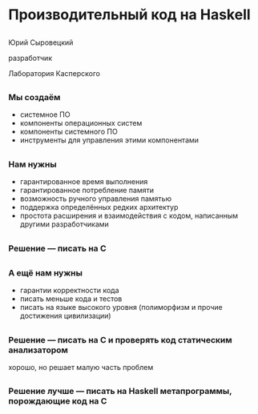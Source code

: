 # Производительный код на Haskell

##

Юрий Сыровецкий

разработчик

Лаборатория Касперского

##
### Мы создаём

- системное ПО
- компоненты операционных систем
- компоненты системного ПО
- инструменты для управления этими компонентами

##
### Нам нужны

- гарантированное время выполнения
- гарантированное потребление памяти
- возможность ручного управления памятью
- поддержка определённых редких архитектур
- простота расширения и взаимодействия с кодом, написанным другими разработчиками

##
### Решение — писать на C

##
### А ещё нам нужны

- гарантии корректности кода
- писать меньше кода и тестов
- писать на языке высокого уровня (полиморфизм и прочие достижения цивилизации)

##
### Решение — писать на C и проверять код статическим анализатором

<div class=fragment>
хорошо, но решает малую часть проблем
</div>

##
### Решение лучше — писать на Haskell метапрограммы, порождающие код на C
